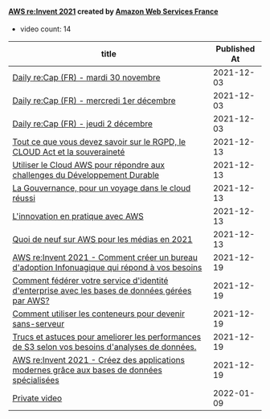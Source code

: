 

#### [AWS re:Invent 2021](https://www.youtube.com/playlist?list=PLL_L4MF1Z7JVxkNOAetbK8hCmJWRanQah) created by [Amazon Web Services France](https://www.youtube.com/channel/UCDE2Dt16Asi-RiR_GNe9scA)

* video count: 14 

| title                                                                                                                                          | Published At |
| ---------------------------------------------------------------------------------------------------------------------------------------------- | ------------ |
| [Daily re:Cap (FR) - mardi 30 novembre](https://www.youtube.com/watch?v=o5i0a3EZUT0)                                                           | 2021-12-03   |
| [Daily re:Cap (FR) - mercredi 1er décembre](https://www.youtube.com/watch?v=_hzDXgDm2W4)                                                       | 2021-12-03   |
| [Daily re:Cap (FR) - jeudi 2 décembre](https://www.youtube.com/watch?v=n8J98A2axJY)                                                            | 2021-12-03   |
| [Tout ce que vous devez savoir sur le RGPD, le CLOUD Act et la souveraineté](https://www.youtube.com/watch?v=4L3Sg4tTxRI)                      | 2021-12-13   |
| [Utiliser le Cloud AWS pour répondre aux challenges du Développement Durable](https://www.youtube.com/watch?v=izYfSmCQ3yY)                     | 2021-12-13   |
| [La Gouvernance, pour un voyage dans le cloud réussi](https://www.youtube.com/watch?v=sRy_DkPKd7E)                                             | 2021-12-13   |
| [L'innovation en pratique avec AWS](https://www.youtube.com/watch?v=2suaVul4n_M)                                                               | 2021-12-13   |
| [Quoi de neuf sur AWS pour les médias en 2021](https://www.youtube.com/watch?v=oCcETkgG3fY)                                                    | 2021-12-13   |
| [AWS re:Invent 2021 - Comment créer un bureau d'adoption Infonuagique qui répond à vos besoins](https://www.youtube.com/watch?v=fNTxottdPyU)   | 2021-12-19   |
| [Comment fédérer votre service d'identité d'enterprise avec les bases de données gérées par AWS?](https://www.youtube.com/watch?v=LpnC7eoclJI) | 2021-12-19   |
| [Comment utiliser les conteneurs pour devenir sans-serveur](https://www.youtube.com/watch?v=6x86-W7tYqA)                                       | 2021-12-19   |
| [Trucs et astuces pour ameliorer les performances de S3 selon vos besoins d'analyses de données.](https://www.youtube.com/watch?v=xpZ13GJfQeA) | 2021-12-19   |
| [AWS re:Invent 2021 - Créez des applications modernes grâce aux bases de données spécialisées](https://www.youtube.com/watch?v=uyEvrYQnMjY)    | 2021-12-19   |
| [Private video](https://www.youtube.com/watch?v=eXYiNmpBXjw)                                                                                   | 2022-01-09   |
